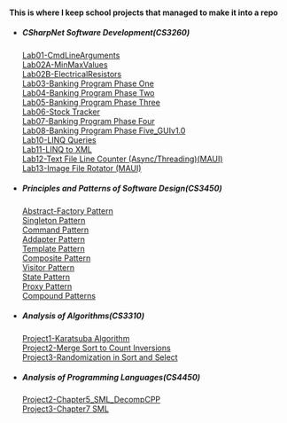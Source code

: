 #### This is where I keep school projects that managed to make it into a repo

- ##### CSharpNet Software Development(CS3260)
	[Lab01-CmdLineArguments](https://github.com/AndrewDTodd-SchoolProjects/CS3260-Lab_01)  
	[Lab02A-MinMaxValues](https://github.com/AndrewDTodd-SchoolProjects/CS3260-Lab_02A)  
	[Lab02B-ElectricalResistors](https://github.com/AndrewDTodd-SchoolProjects/CS3260-Lab_02B)  
	[Lab03-Banking Program Phase One](https://github.com/AndrewDTodd-SchoolProjects/CS3260-Lab_03)  
	[Lab04-Banking Program Phase Two](https://github.com/AndrewDTodd-SchoolProjects/CS3260-Lab_04)  
	[Lab05-Banking Program Phase Three](https://github.com/AndrewDTodd-SchoolProjects/CS3260-Lab_05)  
	[Lab06-Stock Tracker](https://github.com/AndrewDTodd-SchoolProjects/CS3260-Lab06)  
	[Lab07-Banking Program Phase Four](https://github.com/AndrewDTodd-SchoolProjects/CS3260-Lab_07)  
	[Lab08-Banking Program Phase Five_GUIv1.0](https://github.com/AndrewDTodd-SchoolProjects/CS3260-Lab_08)  
	[Lab10-LINQ Queries](https://github.com/AndrewDTodd-SchoolProjects/CS3260-Lab_10)  
	[Lab11-LINQ to XML](https://github.com/AndrewDTodd-SchoolProjects/CS3260-Lab_11)  
	[Lab12-Text File Line Counter (Async/Threading)(MAUI)](https://github.com/AndrewDTodd-SchoolProjects/CS3260-Lab_12)  
	[Lab13-Image File Rotator (MAUI)](https://github.com/AndrewDTodd-SchoolProjects/CS3260-Lab_13)  

- ##### Principles and Patterns of Software Design(CS3450)
	[Abstract-Factory Pattern](https://github.com/AndrewDTodd-SchoolProjects/CS3450-AbstractFactoryProgram)  
	[Singleton Pattern](https://github.com/AndrewDTodd-SchoolProjects/CS3450-SingletonProgram)  
	[Command Pattern](https://github.com/AndrewDTodd-SchoolProjects/CS3450-CommandPatternProgram)  
	[Addapter Pattern](https://github.com/AndrewDTodd-SchoolProjects/CS3450-AdapterPatternProgram)  
	[Template Pattern](https://github.com/AndrewDTodd-SchoolProjects/CS3450-TemplatePatternProgram)  
	[Composite Pattern](https://github.com/AndrewDTodd-SchoolProjects/CS3450-CompositePatternProgram)  
	[Visitor Pattern](https://github.com/AndrewDTodd-SchoolProjects/CS3450-VisitorPatternProgram)  
	[State Pattern](https://github.com/AndrewDTodd-SchoolProjects/CS3450-StatePatternProgram)  
	[Proxy Pattern](https://github.com/AndrewDTodd-SchoolProjects/CS3450-ProxyPatternProgram)  
	[Compound Patterns](https://github.com/AndrewDTodd-SchoolProjects/CS3450-CompoundPatternProgram)  

- ##### Analysis of Algorithms(CS3310)
  	[Project1-Karatsuba Algorithm](https://github.com/AndrewDTodd-SchoolProjects/CS3310-Project1_KaratsubaAlgorithm)  
  	[Project2-Merge Sort to Count Inversions](https://github.com/AndrewDTodd-SchoolProjects/CS3310-Project2_MergeSortInversionCount)  
  	[Project3-Randomization in Sort and Select](https://github.com/AndrewDTodd-SchoolProjects/CS3310-Project3_Randomization/tree/master)  

- ##### Analysis of Programming Languages(CS4450)
  	[Project2-Chapter5_SML_DecompCPP](https://github.com/AndrewDTodd-SchoolProjects/CS4450-Project2_Chapter5)  
  	[Project3-Chapter7 SML](https://github.com/AndrewDTodd-SchoolProjects/CS4450-Project3_Chapter7)  
